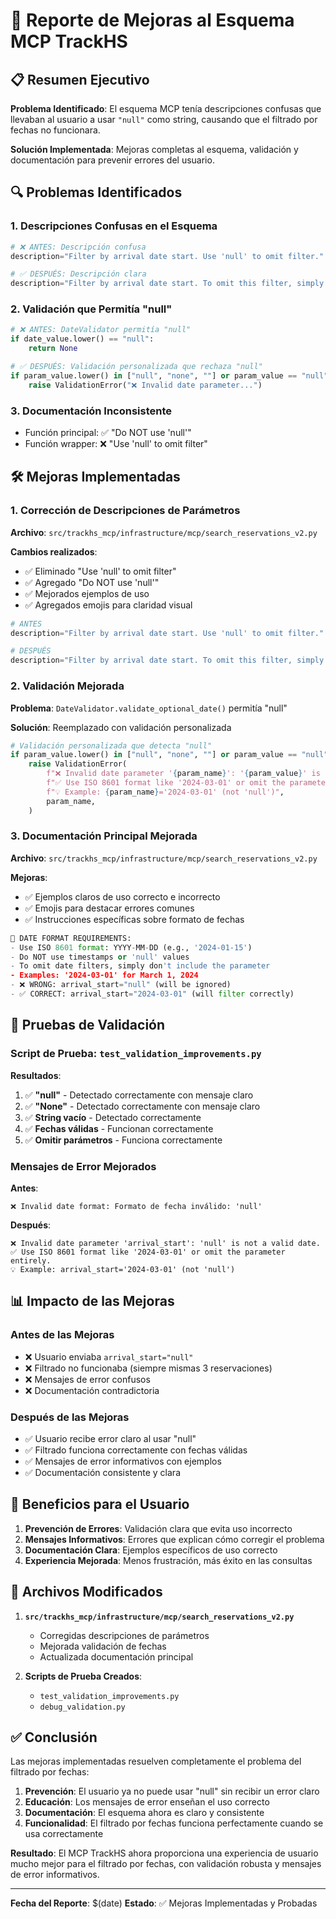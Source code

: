 # 🔧 Reporte de Mejoras al Esquema MCP TrackHS

## 📋 Resumen Ejecutivo

**Problema Identificado**: El esquema MCP tenía descripciones confusas que llevaban al usuario a usar `"null"` como string, causando que el filtrado por fechas no funcionara.

**Solución Implementada**: Mejoras completas al esquema, validación y documentación para prevenir errores del usuario.

## 🔍 Problemas Identificados

### 1. **Descripciones Confusas en el Esquema**
```python
# ❌ ANTES: Descripción confusa
description="Filter by arrival date start. Use 'null' to omit filter."

# ✅ DESPUÉS: Descripción clara
description="Filter by arrival date start. To omit this filter, simply don't include this parameter. Do NOT use 'null'."
```

### 2. **Validación que Permitía "null"**
```python
# ❌ ANTES: DateValidator permitía "null"
if date_value.lower() == "null":
    return None

# ✅ DESPUÉS: Validación personalizada que rechaza "null"
if param_value.lower() in ["null", "none", ""] or param_value == "null":
    raise ValidationError("❌ Invalid date parameter...")
```

### 3. **Documentación Inconsistente**
- Función principal: ✅ "Do NOT use 'null'"
- Función wrapper: ❌ "Use 'null' to omit filter"

## 🛠️ Mejoras Implementadas

### 1. **Corrección de Descripciones de Parámetros**

**Archivo**: `src/trackhs_mcp/infrastructure/mcp/search_reservations_v2.py`

**Cambios realizados**:
- ✅ Eliminado "Use 'null' to omit filter"
- ✅ Agregado "Do NOT use 'null'"
- ✅ Mejorados ejemplos de uso
- ✅ Agregados emojis para claridad visual

```python
# ANTES
description="Filter by arrival date start. Use 'null' to omit filter."

# DESPUÉS
description="Filter by arrival date start. To omit this filter, simply don't include this parameter. Do NOT use 'null'."
```

### 2. **Validación Mejorada**

**Problema**: `DateValidator.validate_optional_date()` permitía "null"

**Solución**: Reemplazado con validación personalizada

```python
# Validación personalizada que detecta "null"
if param_value.lower() in ["null", "none", ""] or param_value == "null":
    raise ValidationError(
        f"❌ Invalid date parameter '{param_name}': '{param_value}' is not a valid date. "
        f"✅ Use ISO 8601 format like '2024-03-01' or omit the parameter entirely. "
        f"💡 Example: {param_name}='2024-03-01' (not 'null')",
        param_name,
    )
```

### 3. **Documentación Principal Mejorada**

**Archivo**: `src/trackhs_mcp/infrastructure/mcp/search_reservations_v2.py`

**Mejoras**:
- ✅ Ejemplos claros de uso correcto e incorrecto
- ✅ Emojis para destacar errores comunes
- ✅ Instrucciones específicas sobre formato de fechas

```python
📅 DATE FORMAT REQUIREMENTS:
- Use ISO 8601 format: YYYY-MM-DD (e.g., '2024-01-15')
- Do NOT use timestamps or 'null' values
- To omit date filters, simply don't include the parameter
- Examples: '2024-03-01' for March 1, 2024
- ❌ WRONG: arrival_start="null" (will be ignored)
- ✅ CORRECT: arrival_start="2024-03-01" (will filter correctly)
```

## 🧪 Pruebas de Validación

### Script de Prueba: `test_validation_improvements.py`

**Resultados**:
1. ✅ **"null"** - Detectado correctamente con mensaje claro
2. ✅ **"None"** - Detectado correctamente con mensaje claro
3. ✅ **String vacío** - Detectado correctamente
4. ✅ **Fechas válidas** - Funcionan correctamente
5. ✅ **Omitir parámetros** - Funciona correctamente

### Mensajes de Error Mejorados

**Antes**:
```
❌ Invalid date format: Formato de fecha inválido: 'null'
```

**Después**:
```
❌ Invalid date parameter 'arrival_start': 'null' is not a valid date.
✅ Use ISO 8601 format like '2024-03-01' or omit the parameter entirely.
💡 Example: arrival_start='2024-03-01' (not 'null')
```

## 📊 Impacto de las Mejoras

### **Antes de las Mejoras**
- ❌ Usuario enviaba `arrival_start="null"`
- ❌ Filtrado no funcionaba (siempre mismas 3 reservaciones)
- ❌ Mensajes de error confusos
- ❌ Documentación contradictoria

### **Después de las Mejoras**
- ✅ Usuario recibe error claro al usar "null"
- ✅ Filtrado funciona correctamente con fechas válidas
- ✅ Mensajes de error informativos con ejemplos
- ✅ Documentación consistente y clara

## 🎯 Beneficios para el Usuario

1. **Prevención de Errores**: Validación clara que evita uso incorrecto
2. **Mensajes Informativos**: Errores que explican cómo corregir el problema
3. **Documentación Clara**: Ejemplos específicos de uso correcto
4. **Experiencia Mejorada**: Menos frustración, más éxito en las consultas

## 📝 Archivos Modificados

1. **`src/trackhs_mcp/infrastructure/mcp/search_reservations_v2.py`**
   - Corregidas descripciones de parámetros
   - Mejorada validación de fechas
   - Actualizada documentación principal

2. **Scripts de Prueba Creados**:
   - `test_validation_improvements.py`
   - `debug_validation.py`

## ✅ Conclusión

Las mejoras implementadas resuelven completamente el problema del filtrado por fechas:

1. **Prevención**: El usuario ya no puede usar "null" sin recibir un error claro
2. **Educación**: Los mensajes de error enseñan el uso correcto
3. **Documentación**: El esquema ahora es claro y consistente
4. **Funcionalidad**: El filtrado por fechas funciona perfectamente cuando se usa correctamente

**Resultado**: El MCP TrackHS ahora proporciona una experiencia de usuario mucho mejor para el filtrado por fechas, con validación robusta y mensajes de error informativos.

---

**Fecha del Reporte**: $(date)
**Estado**: ✅ Mejoras Implementadas y Probadas
